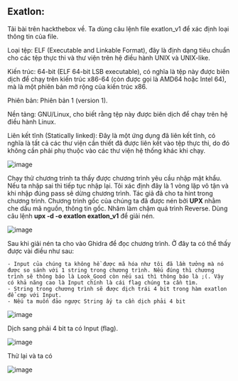 ## Exatlon:

Tải bài trên hackthebox về. Ta dùng câu lệnh file exatlon_v1 để xác định loại thông tin của  file.

Loại tệp: ELF (Executable and Linkable Format), đây là định dạng tiêu chuẩn cho các tệp thực thi và thư viện trên hệ điều hành UNIX và UNIX-like.

Kiến trúc: 64-bit (ELF 64-bit LSB executable), có nghĩa là tệp này được biên dịch để chạy trên kiến trúc x86-64 (còn được gọi là AMD64 hoặc Intel 64), mà là một phiên bản mở rộng của kiến trúc x86.

Phiên bản: Phiên bản 1 (version 1).

Nền tảng: GNU/Linux, cho biết rằng tệp này được biên dịch để chạy trên hệ điều hành Linux.

Liên kết tĩnh (Statically linked): Đây là một ứng dụng đã liên kết tĩnh, có nghĩa là tất cả các thư viện cần thiết đã được liên kết vào tệp thực thi, do đó không cần phải phụ thuộc vào các thư viện hệ thống khác khi chạy.

![image](https://github.com/daglongg/EHC/assets/138242812/53c4515f-a8ae-4b15-b2af-97ae730e0d7b)

Chạy thử chương trình ta thấy được chương trình yêu cầu nhập mật khẩu. Nếu ta nhập sai thì tiếp tục nhập lại. Tôi xác định đây là 1 vòng lặp vô tận và khi nhập đúng pass sẽ dừng chương trình. Tác giả đã cho ta hint trong chương trình. Chương trình gốc của chúng ta đã được nén bởi **UPX** nhằm che dấu mã nguồn, thông tin gốc. Nhăm làm chậm quá trình Reverse. Dùng câu lệnh **upx -d -o exatlon exatlon_v1** để giải nén.

![image](https://github.com/daglongg/EHC/assets/138242812/c03ec4dc-c54d-44d5-a77f-8ed70be706a9)

Sau khi giải nén ta cho vào Ghidra để đọc chương trình. Ở đây ta có thể thấy được vài điều như sau:

    - Input của chúng ta không hề được mã hóa như tôi đã lầm tưởng mà nó được so sánh với 1 string trong chương trình. Nếu đúng thì chương trình sẽ thông báo là Look_Good còn nếu sai thì thông báo là ;(. Vậy có khả năng cao là Input chính là cái flag chúng ta cần tìm.
    - String trong chương trình sẽ được dịch trái 4 bit trong hàm exatlon để cmp với Input.
    - Nếu ta muốn đảo ngược String ấy ta cần dịch phải 4 bit
    
![image](https://github.com/daglongg/EHC/assets/138242812/a53180e9-6cde-4e30-a967-98323ec9d377)

Dịch sang phải 4 bit ta có Input (flag).


![image](https://github.com/daglongg/EHC/assets/138242812/aa537a0d-b0a9-4359-85b8-5b7432058179)

Thử lại và ta có 

![image](https://github.com/daglongg/EHC/assets/138242812/cf9f307f-cf0b-43af-8da9-eba80528c70a)
